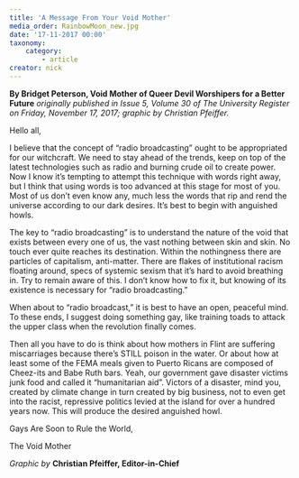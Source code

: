 ```yaml
---
title: 'A Message From Your Void Mother'
media_order: RainbowMoon_new.jpg
date: '17-11-2017 00:00'
taxonomy:
    category:
        - article
creator: nick
---
```


**By Bridget Peterson, Void Mother of Queer Devil Worshipers for a Better Future** _originally published in Issue 5, Volume 30 of The University Register on Friday, November 17, 2017; graphic by Christian Pfeiffer._

Hello all, 

I believe that the concept of “radio broadcasting” ought to be appropriated for our witchcraft. We need to stay ahead of the trends, keep on top of the latest technologies such as radio and burning crude oil to create power. Now I know it’s tempting to attempt this technique with words right away, but I think that using words is too advanced at this stage for most of you. Most of us don’t even know any, much less the words that rip and rend the universe according to our dark desires. It’s best to begin with anguished howls. 

The key to “radio broadcasting” is to understand the nature of the void that exists between every one of us, the vast nothing between skin and skin. No touch ever quite reaches its destination. Within the nothingness there are particles of capitalism, anti-matter. There are flakes of institutional racism floating around, specs of systemic sexism that it’s hard to avoid breathing in. Try to remain aware of this. I don’t know how to fix it, but knowing of its existence is necessary for “radio broadcasting.”

When about to “radio broadcast,” it is best to have an open, peaceful mind. To these ends, I suggest doing something gay, like training toads to attack the upper class when the revolution finally comes. 

Then all you have to do is think about how mothers in Flint are suffering miscarriages because there’s STILL poison in the water. Or about how at least some of the FEMA meals given to Puerto Ricans are composed of Cheez-its and Babe Ruth bars. Yeah, our government gave disaster victims junk food and called it “humanitarian aid”. Victors of a disaster, mind you, created by climate change in turn created by big business, not to even get into the racist, repressive politics levied at the island for over a hundred years now. This will produce the desired anguished howl.

Gays Are Soon to Rule the World, 

The Void Mother

_Graphic by_ **Christian Pfeiffer, Editor-in-Chief**